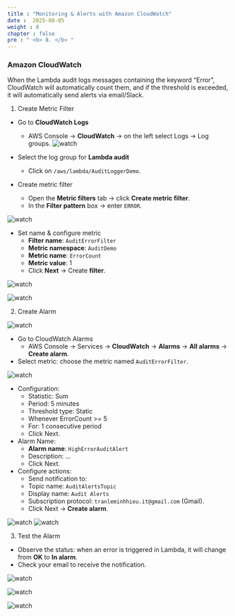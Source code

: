 ```yaml
---
title : "Monitoring & Alerts with Amazon CloudWatch"
date :  2025-08-05
weight : 8 
chapter : false
pre : " <b> 8. </b> "
---
```

### Amazon CloudWatch
When the Lambda audit logs messages containing the keyword “Error”, CloudWatch will automatically count them, and if the threshold is exceeded, it will automatically send alerts via email/Slack.

1. Create Metric Filter

- Go to **CloudWatch Logs**
    + AWS Console → **CloudWatch** → on the left select Logs → Log groups.
![watch](/images/8.cloudwatch/001.png)
- Select the log group for **Lambda audit**
    + Click on `/aws/lambda/AuditLoggerDemo`.

- Create metric filter
    + Open the **Metric filters** tab → click **Create metric filter**.
    + In the **Filter pattern** box -> enter `ERROR`.

![watch](/images/8.cloudwatch/002.png)

- Set name & configure metric
    + **Filter name**: `AuditErrorFilter`
    + **Metric namespace**: `AuditDemo`
    + **Metric name**: `ErrorCount`
    + **Metric value**: 1
    + Click **Next** → Create **filter**.

![watch](/images/8.cloudwatch/003.png)

![watch](/images/8.cloudwatch/004.png)

2. Create Alarm

![watch](/images/8.cloudwatch/005.png)
- Go to CloudWatch Alarms
    + AWS Console → Services → **CloudWatch** → **Alarms** → **All alarms** → **Create alarm**.
- Select metric: choose the metric named `AuditErrorFilter`.

![watch](/images/8.cloudwatch/006.png)

- Configuration:
    + Statistic: Sum
    + Period: 5 minutes
    + Threshold type: Static
    + Whenever ErrorCount >= 5
    + For: 1 consecutive period
    + Click Next.
- Alarm Name:
    + **Alarm name**: `HighErrorAuditAlert`
    + Description: ...
    + Click Next.
- Configure actions:
    + Send notification to: 
    + Topic name: `AuditAlertsTopic`
    + Display name: `Audit Alerts`
    + Subscription protocol: `tranleminhhieu.it@gmail.com`  (Gmail).
    + Click Next -> **Create alarm**.

![watch](/images/8.cloudwatch/007.png)
![watch](/images/8.cloudwatch/009.png)

3. Test the Alarm

- Observe the status: when an error is triggered in Lambda, it will change from **OK** to **In alarm**.
- Check your email to receive the notification.

![watch](/images/8.cloudwatch/010.png)

![watch](/images/8.cloudwatch/011.png)

![watch](/images/8.cloudwatch/012.png)